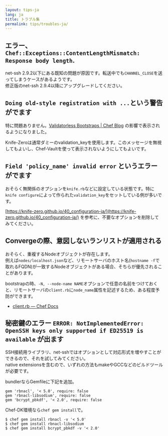 ```yaml
---
layout: tips-ja
lang: ja
title: トラブル集
permalink: tips/troubles-ja/
---
```


## エラー、`Chef::Exceptions::ContentLengthMismatch: Response body length`.

net-ssh 2.9.2以下にある既知の問題が原因です。転送中でも`CHANNEL_CLOSE`を送ってしまうケースがあるようです。  
修正版のnet-ssh 2.9.4以降にアップグレードしてください。

## `Doing old-style registration with ...`という警告がでます

特に問題ありません。[Validatorless Bootstraps | Chef Blog](https://www.chef.io/blog/2015/04/16/validatorless-bootstraps/) の影響で表示されるようになりました。

Knife-Zeroは通常ダミーのvalidation_keyを使用します。このメッセージを無視してもよいし、Chef-Vaultを使って表示されないようにしてもよいです。


## `Field 'policy_name' invalid error` というエラーがでます

おそらく無関係のオプションを`knife.rb`などに設定している状態です。特に`knife configure`によって作られた`validation_key`をセットしている例が多いです。

[https://knife-zero.github.io/40_configuration-ja/](https://knife-zero.github.io/40_configuration-ja/) を参考に、不要なオプションを削除してみてください。


## Convergeの際、意図しないランリストが適用される

おそらく、重複するNodeオブジェクトが存在します。  
例えば`nodes/localhost.json`など、リモートサーバのホスト名(`hostname -f`で取れるFQDN)が一致するNodeオブジェクトがある場合、そちらが優先されることがあります。

bootstrapの時、`-N, --node-name NAME`オプションで任意の名前をつけておくと、リモートサーバの`client.rb`に`node_name`属性を記述するため、ある程度予防ができます。

- [client.rb — Chef Docs](https://docs.chef.io/config_rb_client.html)

## 秘密鍵のエラー `ERROR: NotImplementedError: OpenSSH keys only supported if ED25519 is available` が出ます

SSH接続用ライブラリ、net-sshではオプションとして対応形式を増やすことができるので、それを試してみてください。  
native extensionsを含むので、いずれの方法もmakeやGCCなどのビルドツールが必要です。

bundlerならGemfileに下記を追加。

```
gem 'rbnacl', '< 5.0', require: false
gem 'rbnacl-libsodium', require: false
gem 'bcrypt_pbkdf', '< 2.0', require: false
```

Chef-DK環境なら`chef gem install`で。

```
$ chef gem install rbnacl -v '< 5.0'
$ chef gem install rbnacl-libsodium
$ chef gem install bcrypt_pbkdf -v '< 2.0'
```
